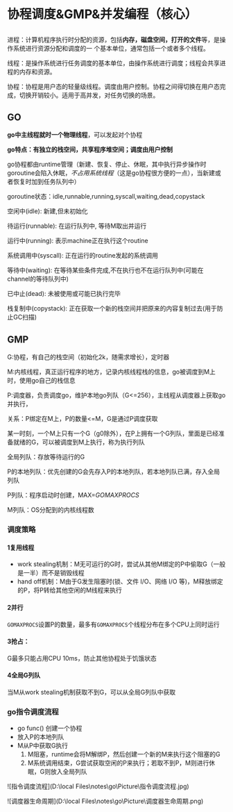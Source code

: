 # 协程调度&GMP&并发编程（核心）

## ##

进程：计算机程序执行时分配的资源，包括**内存，磁盘空间，打开的文件**等，是操作系统进行资源分配和调度的一  个基本单位，通常包括一个或者多个线程。

线程：是操作系统进行任务调度的基本单位，由操作系统进行调度；线程会共享进程的内存和资源。

协程：协程是用户态的轻量级线程。调度由用户控制。协程之间得切换在用户态完成，切换开销较小。适用于高并发，对任务切换的场景。



## GO

**go中主线程就时一个物理线程**，可以发起对个协程

**go特点：有独立的栈空间，共享程序堆空间；调度由用户控制**



go协程都由runtime管理（新建、恢复、停止、休眠，其中执行异步操作时goroutine会陷入休眠，*不占用系统线程*（这是go协程很方便的一点），当新建或者恢复时加到任务队列中）

goroutine状态：idle,runnable,running,syscall,waiting,dead,copystack

 空闲中(idle): 新建,但未初始化

 待运行(runnable): 在运行队列中, 等待M取出并运行 

运行中(running): 表示machine正在执行这个routine 

系统调用中(syscall): 正在运行的routine发起的系统调用

 等待中(waiting): 在等待某些条件完成,不在执行也不在运行队列中(可能在channel的等待队列中)

 已中止(dead): 未被使用或可能已执行完毕

 栈复制中(copystack): 正在获取一个新的栈空间并把原来的内容复制过去(用于防止GC扫描)



## GMP

G:协程，有自己的栈空间（初始化2k，随需求增长），定时器

M:内核线程，真正运行程序的地方，记录内核线程栈的信息，go被调度到M上时，使用go自己的栈信息

P:调度器，负责调度go，维护本地go列队（G<=256），主线程从调度器上获取go并执行，



关系：P绑定在M上，P的数量<=M，G是通过P调度获取

某一时刻，一个M上只有一个G（g0除外），在P上拥有一个G列队，里面是已经准备就绪的G，可以被调度到M上执行，称为执行列队



全局列队：存放等待运行的G

P的本地列队：优先创建的G会先存入P的本地列队，若本地列队已满，存入全局列队

P列队：程序启动时创建，MAX=*GOMAXPROCS*

M列队：OS分配到的内核线程数



### 调度策略

#### 1复用线程

- work stealing机制：M无可运行的G时，尝试从其他M绑定的P中偷取G（一般是一半）而不是销毁线程
- hand off机制：M由于G发生阻塞时(锁、文件 I/O、网络 I/O 等)，M释放绑定的P，将P转给其他空闲的M线程来执行

#### 2并行

`GOMAXPROCS`设置P的数量，最多有`GOMAXPROCS`个线程分布在多个CPU上同时运行

#### 3抢占：

G最多只能占用CPU 10ms，防止其他协程处于饥饿状态

#### 4全局G列队

当M从work stealing机制获取不到G，可以从全局G列队中获取



### go指令调度流程

- go func() 创建一个协程
- 放入P的本地列队
- M从P中获取G执行
  1. M阻塞，runtime会将M解绑P，然后创建一个新的M来执行这个阻塞的G
  2. M系统调用结束，G尝试获取空闲的P来执行；若取不到P，M则进行休眠，G则放入全局列队



![指令调度流程](D:\local Files\notes\go\Picture\指令调度流程.jpg)

![调度器生命周期](D:\local Files\notes\go\Picture\调度器生命周期.png)